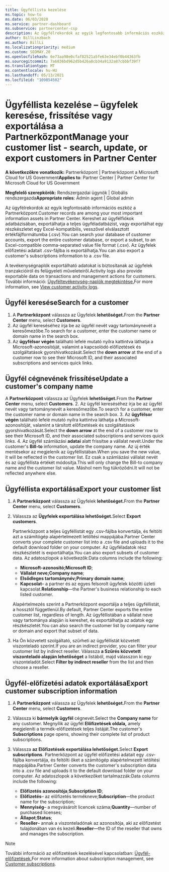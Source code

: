 ```yaml
---
title: Ügyféllista kezelése
ms.topic: how-to
ms.date: 06/03/2020
ms.service: partner-dashboard
ms.subservice: partnercenter-csp
description: Az ügyfélrekordok az egyik legfontosabb információs eszköz. Megtudhatja, hogyan lehet megtekinteni, keresni, frissíteni, & exportálni az adatokat a Partnerközpont ügyféllistán.
author: BillLinzbach
ms.author: BillLi
ms.localizationpriority: medium
ms.custom: SEOMAY.20
ms.openlocfilehash: 6e73aa98e0cfaf82521a5fe63e34ebf0b44363fb
ms.sourcegitcommit: 7a6836bd962d5b426a8cb34a9132a87cbbbf39f7
ms.translationtype: MT
ms.contentlocale: hu-HU
ms.lasthandoff: 05/13/2021
ms.locfileid: "109854502"
---
```

# <a name="manage-your-customer-list---search-update-or-export-customers-in-partner-center"></a><span data-ttu-id="de52c-104">Ügyféllista kezelése – ügyfelek keresése, frissítése vagy exportálása a Partnerközpont</span><span class="sxs-lookup"><span data-stu-id="de52c-104">Manage your customer list - search, update, or export customers in Partner Center</span></span>

<span data-ttu-id="de52c-105">**A következőkre vonatkozik:** Partnerközpont | Partnerközpont a Microsoft Cloud for US Government</span><span class="sxs-lookup"><span data-stu-id="de52c-105">**Applies to**: Partner Center | Partner Center for Microsoft Cloud for US Government</span></span>

<span data-ttu-id="de52c-106">**Megfelelő szerepkörök:** Rendszergazdai ügynök | Globális rendszergazda</span><span class="sxs-lookup"><span data-stu-id="de52c-106">**Appropriate roles**: Admin agent | Global admin</span></span>

<span data-ttu-id="de52c-107">Az ügyfélrekordok az egyik legfontosabb információs eszköz a Partnerközpont.</span><span class="sxs-lookup"><span data-stu-id="de52c-107">Customer records are among your most important information assets in Partner Center.</span></span> <span data-ttu-id="de52c-108">Kereshet az ügyfélfiókok adatbázisában, exportálhatja a teljes ügyféladatbázist, vagy exportálhat egy részkészletet egy Excel-kompatibilis, vesszővel elválasztott értékfájlformátumba (.csv).</span><span class="sxs-lookup"><span data-stu-id="de52c-108">You can search your database of customer accounts, export the entire customer database, or export a subset, to an Excel-compatible comma-separated value file format (.csv).</span></span> <span data-ttu-id="de52c-109">Az ügyfelek előfizetési adatait .csv-fájlba is exportálhatja.</span><span class="sxs-lookup"><span data-stu-id="de52c-109">You can also export a customer's subscriptions information to a .csv file.</span></span>

<span data-ttu-id="de52c-110">A tevékenységnaplók exportálható adatokat is biztosítanak az ügyfelek tranzakcióiról és felügyeleti műveleteiről.</span><span class="sxs-lookup"><span data-stu-id="de52c-110">Activity logs also provide exportable data on transactions and management actions for customers.</span></span> <span data-ttu-id="de52c-111">További információ: [Ügyféltevékenység-naplók megtekintése.](activity-logs.md)</span><span class="sxs-lookup"><span data-stu-id="de52c-111">For more information, see [View customer activity logs](activity-logs.md).</span></span>

## <a name="search-for-a-customer"></a><span data-ttu-id="de52c-112">Ügyfél keresése</span><span class="sxs-lookup"><span data-stu-id="de52c-112">Search for a customer</span></span>

1. <span data-ttu-id="de52c-113">A **Partnerközpont** válassza az Ügyfelek **lehetőséget.**</span><span class="sxs-lookup"><span data-stu-id="de52c-113">From the **Partner Center** menu, select **Customers**.</span></span>
2. <span data-ttu-id="de52c-114">Az ügyfél kereséséhez írja be az ügyfél nevét vagy tartománynevét a keresőmezőbe.</span><span class="sxs-lookup"><span data-stu-id="de52c-114">To search for a customer, enter the customer name or domain name in the search box.</span></span>
3. <span data-ttu-id="de52c-115">Az **ügyfélsor végén** található lefelé mutató nyílra kattintva láthatja a Microsoft-azonosítóját, valamint a kapcsolódó előfizetések és szolgáltatások gyorshivatkozását.</span><span class="sxs-lookup"><span data-stu-id="de52c-115">Select the **down arrow** at the end of a customer row to see their Microsoft ID, and their associated subscriptions and services quick links.</span></span>

## <a name="update-a-customers-company-name"></a><span data-ttu-id="de52c-116">Ügyfél cégnevének frissítése</span><span class="sxs-lookup"><span data-stu-id="de52c-116">Update a customer's company name</span></span>

<span data-ttu-id="de52c-117">A **Partnerközpont** válassza az Ügyfelek **lehetőséget.**</span><span class="sxs-lookup"><span data-stu-id="de52c-117">From the **Partner Center** menu, select **Customers**.</span></span>
2. <span data-ttu-id="de52c-118">Az ügyfél kereséséhez írja be az ügyfél nevét vagy tartománynevét a keresőmezőbe.</span><span class="sxs-lookup"><span data-stu-id="de52c-118">To search for a customer, enter the customer name or domain name in the search box.</span></span>
3. <span data-ttu-id="de52c-119">Az **ügyfélsor végén** található lefelé mutató nyílra kattintva láthatja a Microsoft-azonosítóját, valamint a társított előfizetések és szolgáltatások gyorshivatkozását.</span><span class="sxs-lookup"><span data-stu-id="de52c-119">Select the **down arrow** at the end of a customer row to see their Microsoft ID, and their associated subscriptions and services quick links.</span></span>
4. <span data-ttu-id="de52c-120">Az ügyfél számlázási **adatai** alatt frissítse a vállalat nevét.</span><span class="sxs-lookup"><span data-stu-id="de52c-120">Under the customer's **Bill-to** information, update the company name.</span></span> <span data-ttu-id="de52c-121">Az új érték mentésekor az megjelenik az ügyféllistában.</span><span class="sxs-lookup"><span data-stu-id="de52c-121">When you save the new value, it will be reflected in the customer list.</span></span> <span data-ttu-id="de52c-122">Ez csak a számlázási vállalat nevét és az ügyféllista értékét módosítja.</span><span class="sxs-lookup"><span data-stu-id="de52c-122">This will only change the Bill-to company name and the customer list value.</span></span> <span data-ttu-id="de52c-123">Máshol nem fog tükröződni.</span><span class="sxs-lookup"><span data-stu-id="de52c-123">It will not be reflected anywhere else.</span></span>

## <a name="export-your-customer-list"></a><span data-ttu-id="de52c-124">Ügyféllista exportálása</span><span class="sxs-lookup"><span data-stu-id="de52c-124">Export your customer list</span></span>

1. <span data-ttu-id="de52c-125">A **Partnerközpont** válassza az Ügyfelek **lehetőséget.**</span><span class="sxs-lookup"><span data-stu-id="de52c-125">From the **Partner Center** menu, select **Customers**.</span></span>
2. <span data-ttu-id="de52c-126">Válassza az **Ügyfelek exportálása lehetőséget.**</span><span class="sxs-lookup"><span data-stu-id="de52c-126">Select **Export customers**.</span></span>

   <span data-ttu-id="de52c-127">Partnerközpont a teljes ügyféllistát egy .csv-fájlba konvertálja, és feltölti azt a számítógép alapértelmezett letöltési mappájába.</span><span class="sxs-lookup"><span data-stu-id="de52c-127">Partner Center converts your complete customer list into a .csv file and uploads it to the default download folder on your computer.</span></span> <span data-ttu-id="de52c-128">Az ügyféladatok rész részkészletét is exportálhatja.</span><span class="sxs-lookup"><span data-stu-id="de52c-128">You can also export subsets of customer data.</span></span> <span data-ttu-id="de52c-129">Az adatoszlopok a következők:</span><span class="sxs-lookup"><span data-stu-id="de52c-129">Data columns include the following:</span></span>

   - <span data-ttu-id="de52c-130">**Microsoft-azonosító;**</span><span class="sxs-lookup"><span data-stu-id="de52c-130">**Microsoft ID**;</span></span>
   - <span data-ttu-id="de52c-131">**Vállalat neve;**</span><span class="sxs-lookup"><span data-stu-id="de52c-131">**Company name**;</span></span>
   - <span data-ttu-id="de52c-132">**Elsődleges tartománynév;**</span><span class="sxs-lookup"><span data-stu-id="de52c-132">**Primary domain name**;</span></span>
   - <span data-ttu-id="de52c-133">**Kapcsolat**– a partner és az egyes felsorolt ügyfelek közötti üzleti kapcsolat.</span><span class="sxs-lookup"><span data-stu-id="de52c-133">**Relationship**—the Partner's business relationship to each listed customer.</span></span>

    <span data-ttu-id="de52c-134">Alapértelmezés szerint a Partnerközpont exportálja a teljes ügyféllistát, a hossztól függetlenül.</span><span class="sxs-lookup"><span data-stu-id="de52c-134">By default, Partner Center exports the entire customer list, regardless of length.</span></span> <span data-ttu-id="de52c-135">Az ügyféllistában a vállalat neve vagy tartománya alapján is kereshet, és exportálhatja az adatok egy részkészletét.</span><span class="sxs-lookup"><span data-stu-id="de52c-135">You can also search the customer list by company name or domain and export that subset of data.</span></span>

3. <span data-ttu-id="de52c-136">Ha Ön közvetett szolgáltató, szűrheti az ügyféllistát közvetett viszonteladó szerint.</span><span class="sxs-lookup"><span data-stu-id="de52c-136">If you are an indirect provider, you can filter your customer list by indirect reseller.</span></span> <span data-ttu-id="de52c-137">Válassza **a Szűrés közvetett viszonteladó alapján lehetőséget** a listából, majd válasszon ki egy viszonteladót.</span><span class="sxs-lookup"><span data-stu-id="de52c-137">Select **Filter by indirect reseller** from the list and then choose a reseller.</span></span>


## <a name="export-customer-subscription-information"></a><span data-ttu-id="de52c-138">Ügyfél-előfizetési adatok exportálása</span><span class="sxs-lookup"><span data-stu-id="de52c-138">Export customer subscription information</span></span>

1. <span data-ttu-id="de52c-139">A **Partnerközpont** válassza az Ügyfelek **lehetőséget.**</span><span class="sxs-lookup"><span data-stu-id="de52c-139">From the **Partner Center** menu, select **Customers**.</span></span>

2. <span data-ttu-id="de52c-140">Válassza ki **bármelyik ügyfél** cégnevét.</span><span class="sxs-lookup"><span data-stu-id="de52c-140">Select the **Company name** for any customer.</span></span> <span data-ttu-id="de52c-141">Megnyílik az ügyfél **Előfizetések oldala,** amely megjeleníti a termék-előfizetések teljes listáját.</span><span class="sxs-lookup"><span data-stu-id="de52c-141">The customer's **Subscriptions** page opens, showing their complete list of product subscriptions.</span></span>

3. <span data-ttu-id="de52c-142">Válassza **az Előfizetések exportálása lehetőséget.**</span><span class="sxs-lookup"><span data-stu-id="de52c-142">Select **Export subscriptions**.</span></span> <span data-ttu-id="de52c-143">Partnerközpont az ügyfél előfizetési adatait egy .csv-fájlba konvertálja, és feltölti őket a számítógép alapértelmezett letöltési mappájába.</span><span class="sxs-lookup"><span data-stu-id="de52c-143">Partner Center converts the customer's subscription data into a .csv file and uploads it to the default download folder on your computer.</span></span> <span data-ttu-id="de52c-144">Az adatoszlopok a következőket tartalmazzák:</span><span class="sxs-lookup"><span data-stu-id="de52c-144">Data columns include the following:</span></span>
   - <span data-ttu-id="de52c-145">**Előfizetés azonosítója**;</span><span class="sxs-lookup"><span data-stu-id="de52c-145">**Subscription ID**;</span></span>
   - <span data-ttu-id="de52c-146">**Előfizetés**– az előfizetés termékneve;</span><span class="sxs-lookup"><span data-stu-id="de52c-146">**Subscription**—the product name for the subscription;</span></span>
   - <span data-ttu-id="de52c-147">**Mennyiség**– a megvásárolt licencek száma;</span><span class="sxs-lookup"><span data-stu-id="de52c-147">**Quantity**—number of purchased licenses;</span></span>
   - <span data-ttu-id="de52c-148">**Állapot**;</span><span class="sxs-lookup"><span data-stu-id="de52c-148">**Status**;</span></span>
   - <span data-ttu-id="de52c-149">**Reseller**– annak a viszonteladónak az azonosítója, aki az előfizetést tulajdonában van és kezeli.</span><span class="sxs-lookup"><span data-stu-id="de52c-149">**Reseller**—the ID of the reseller that owns and manages the subscription.</span></span>

> [!NOTE]  
> <span data-ttu-id="de52c-150">További információ az előfizetések kezelésével kapcsolatban: [Ügyfél-előfizetések.](customer-subscriptions.md)</span><span class="sxs-lookup"><span data-stu-id="de52c-150">For more information about subscription management, see [Customer subscriptions](customer-subscriptions.md).</span></span>
